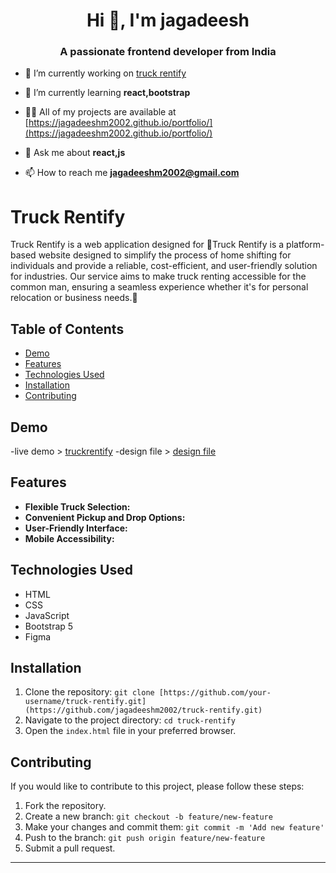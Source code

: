 <h1 align="center">Hi 👋, I'm jagadeesh</h1>
<h3 align="center">A passionate frontend developer from India</h3>

- 🔭 I’m currently working on [truck rentify](https://truck-rentify.vercel.app/)

- 🌱 I’m currently learning **react,bootstrap**

- 👨‍💻 All of my projects are available at [https://jagadeeshm2002.github.io/portfolio/](https://jagadeeshm2002.github.io/portfolio/)

- 💬 Ask me about **react,js**

- 📫 How to reach me **jagadeeshm2002@gmail.com**

# Truck Rentify

Truck Rentify is a web application designed for 🔸Truck Rentify is a platform-based website designed to simplify the process of home shifting for individuals and provide a reliable, cost-efficient, and user-friendly solution for industries. Our service aims to make truck renting accessible for the common man, ensuring a seamless experience whether it's for personal relocation or business needs.🔸


## Table of Contents

- [Demo](#demo)
- [Features](#features)
- [Technologies Used](#technologies-used)
- [Installation](#installation)
- [Contributing](#contributing)


## Demo

-live demo > [truckrentify](https://truck-rentify.vercel.app/)
-design file > [design file](https://www.figma.com/file/eV01reYtHVhIR6KWCdgfEZ/Truck-rentify---truck-rent-platform-website-(Community)?type=design&t=TJqXOYj58CfWFh63-6)

## Features

- **Flexible Truck Selection:** 
- **Convenient Pickup and Drop Options:** 
- **User-Friendly Interface:** 
- **Mobile Accessibility:** 


## Technologies Used

- HTML
- CSS
- JavaScript
- Bootstrap 5
- Figma

## Installation

1. Clone the repository: `git clone [https://github.com/your-username/truck-rentify.git](https://github.com/jagadeeshm2002/truck-rentify.git)`
2. Navigate to the project directory: `cd truck-rentify`
3. Open the `index.html` file in your preferred browser.


## Contributing

If you would like to contribute to this project, please follow these steps:

1. Fork the repository.
2. Create a new branch: `git checkout -b feature/new-feature`
3. Make your changes and commit them: `git commit -m 'Add new feature'`
4. Push to the branch: `git push origin feature/new-feature`
5. Submit a pull request.


---

